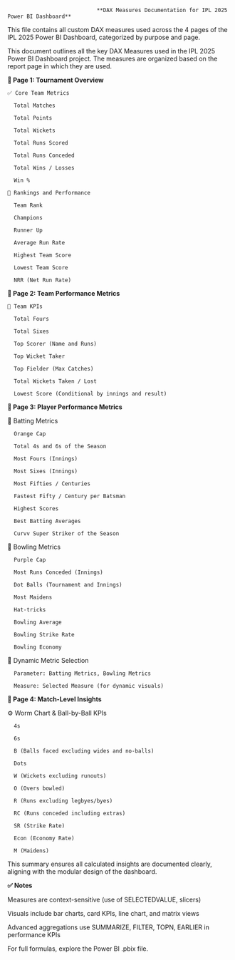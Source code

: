                                 **DAX Measures Documentation for IPL 2025 Power BI Dashboard**

This file contains all custom DAX measures used across the 4 pages of the IPL 2025 Power BI Dashboard, categorized by purpose and page.

This document outlines all the key DAX Measures used in the IPL 2025 Power BI Dashboard project. The measures are organized based on the report page in which they are used.


**📄 Page 1: Tournament Overview**

    ✅ Core Team Metrics

      Total Matches

      Total Points

      Total Wickets

      Total Runs Scored

      Total Runs Conceded

      Total Wins / Losses

      Win %

    🥇 Rankings and Performance

      Team Rank

      Champions

      Runner Up

      Average Run Rate

      Highest Team Score

      Lowest Team Score

      NRR (Net Run Rate)


**📄 Page 2: Team Performance Metrics**

    📌 Team KPIs

      Total Fours

      Total Sixes

      Top Scorer (Name and Runs)

      Top Wicket Taker

      Top Fielder (Max Catches)

      Total Wickets Taken / Lost

      Lowest Score (Conditional by innings and result)


**📄 Page 3: Player Performance Metrics**

  🏏 Batting Metrics

      Orange Cap

      Total 4s and 6s of the Season

      Most Fours (Innings)

      Most Sixes (Innings)

      Most Fifties / Centuries

      Fastest Fifty / Century per Batsman

      Highest Scores

      Best Batting Averages

      Curvv Super Striker of the Season

  🎯 Bowling Metrics

      Purple Cap

      Most Runs Conceded (Innings)

      Dot Balls (Tournament and Innings)

      Most Maidens

      Hat-tricks

      Bowling Average

      Bowling Strike Rate

      Bowling Economy

  🧠 Dynamic Metric Selection

      Parameter: Batting Metrics, Bowling Metrics

      Measure: Selected Measure (for dynamic visuals)


**📄 Page 4: Match-Level Insights**

  ⚙️ Worm Chart & Ball-by-Ball KPIs

      4s

      6s

      B (Balls faced excluding wides and no-balls)

      Dots

      W (Wickets excluding runouts)

      O (Overs bowled)

      R (Runs excluding legbyes/byes)

      RC (Runs conceded including extras)

      SR (Strike Rate)

      Econ (Economy Rate)

      M (Maidens)

This summary ensures all calculated insights are documented clearly, aligning with the modular design of the dashboard.


**✅ Notes**

Measures are context-sensitive (use of SELECTEDVALUE, slicers)

Visuals include bar charts, card KPIs, line chart, and matrix views

Advanced aggregations use SUMMARIZE, FILTER, TOPN, EARLIER in performance KPIs

For full formulas, explore the Power BI .pbix file.
